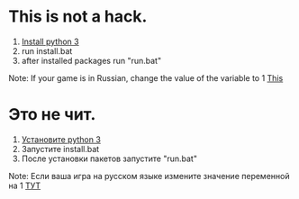 # This is not a hack.
1) [Install python 3](https://www.python.org/ftp/python/3.10.5/python-3.10.5-amd64.exe)
2) run install.bat
3) after installed packages run "run.bat"

Note: If your game is in Russian, change the value of the variable to 1 [This](https://github.com/Sicdex/valorant-bomb-timer/blob/master/boom_timer.py#L6)


# Это не чит.
1) [Установите python 3](https://www.python.org/ftp/python/3.10.5/python-3.10.5-amd64.exe)
2) Запустите install.bat
3) После установки пакетов запустите "run.bat"

Note: Если ваша игра на русском языке измените значение переменной на 1 [ТУТ](https://github.com/Sicdex/valorant-bomb-timer/blob/master/boom_timer.py#L6)